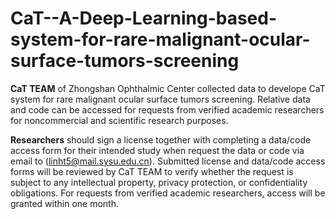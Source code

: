 # CaT--A-Deep-Learning-based-system-for-rare-malignant-ocular-surface-tumors-screening
**CaT TEAM** of Zhongshan Ophthalmic Center collected data to develope CaT system for rare malignant ocular surface tumors screening. Relative data and code can be accessed for requests from verified academic researchers for noncommercial and scientific research purposes.

**Researchers** should sign a license together with completing a data/code access form for their intended study when request the data or code via email to (linht5@mail.sysu.edu.cn). Submitted license and data/code access forms will be reviewed by CaT TEAM to verify whether the request is subject to any intellectual property, privacy protection, or confidentiality obligations. For requests from verified academic researchers, access will be granted within one month.
